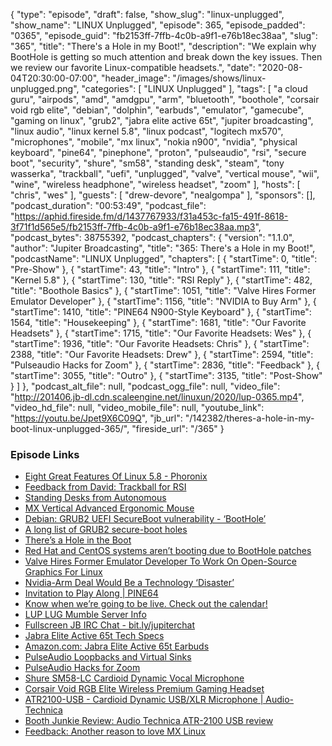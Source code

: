{
  "type": "episode",
  "draft": false,
  "show_slug": "linux-unplugged",
  "show_name": "LINUX Unplugged",
  "episode": 365,
  "episode_padded": "0365",
  "episode_guid": "fb2153ff-7ffb-4c0b-a9f1-e76b18ec38aa",
  "slug": "365",
  "title": "There's a Hole in my Boot!",
  "description": "We explain why BootHole is getting so much attention and break down the key issues. Then we review our favorite Linux-compatible headsets.",
  "date": "2020-08-04T20:30:00-07:00",
  "header_image": "/images/shows/linux-unplugged.png",
  "categories": [
    "LINUX Unplugged"
  ],
  "tags": [
    "a cloud guru",
    "airpods",
    "amd",
    "amdgpu",
    "arm",
    "bluetooth",
    "boothole",
    "corsair void rgb elite",
    "debian",
    "dolphin",
    "earbuds",
    "emulator",
    "gamecube",
    "gaming on linux",
    "grub2",
    "jabra elite active 65t",
    "jupiter broadcasting",
    "linux audio",
    "linux kernel 5.8",
    "linux podcast",
    "logitech mx570",
    "microphones",
    "mobile",
    "mx linux",
    "nokia n900",
    "nvidia",
    "physical keyboard",
    "pine64",
    "pinephone",
    "proton",
    "pulseaudio",
    "rsi",
    "secure boot",
    "security",
    "shure",
    "sm58",
    "standing desk",
    "steam",
    "tony wasserka",
    "trackball",
    "uefi",
    "unplugged",
    "valve",
    "vertical mouse",
    "wii",
    "wine",
    "wireless headphone",
    "wireless headset",
    "zoom"
  ],
  "hosts": [
    "chris",
    "wes"
  ],
  "guests": [
    "drew-devore",
    "nealgompa"
  ],
  "sponsors": [],
  "podcast_duration": "00:53:49",
  "podcast_file": "https://aphid.fireside.fm/d/1437767933/f31a453c-fa15-491f-8618-3f71f1d565e5/fb2153ff-7ffb-4c0b-a9f1-e76b18ec38aa.mp3",
  "podcast_bytes": 38755392,
  "podcast_chapters": {
    "version": "1.1.0",
    "author": "Jupiter Broadcasting",
    "title": "365: There's a Hole in my Boot!",
    "podcastName": "LINUX Unplugged",
    "chapters": [
      {
        "startTime": 0,
        "title": "Pre-Show"
      },
      {
        "startTime": 43,
        "title": "Intro"
      },
      {
        "startTime": 111,
        "title": "Kernel 5.8"
      },
      {
        "startTime": 130,
        "title": "RSI Reply"
      },
      {
        "startTime": 482,
        "title": "Boothole Basics"
      },
      {
        "startTime": 1051,
        "title": "Valve Hires Former Emulator Developer"
      },
      {
        "startTime": 1156,
        "title": "NVIDIA to Buy Arm"
      },
      {
        "startTime": 1410,
        "title": "PINE64 N900-Style Keyboard"
      },
      {
        "startTime": 1564,
        "title": "Housekeeping"
      },
      {
        "startTime": 1681,
        "title": "Our Favorite Headsets"
      },
      {
        "startTime": 1715,
        "title": "Our Favorite Headsets: Wes"
      },
      {
        "startTime": 1936,
        "title": "Our Favorite Headsets: Chris"
      },
      {
        "startTime": 2388,
        "title": "Our Favorite Headsets: Drew"
      },
      {
        "startTime": 2594,
        "title": "Pulseaudio Hacks for Zoom"
      },
      {
        "startTime": 2836,
        "title": "Feedback"
      },
      {
        "startTime": 3055,
        "title": "Outro"
      },
      {
        "startTime": 3135,
        "title": "Post-Show"
      }
    ]
  },
  "podcast_alt_file": null,
  "podcast_ogg_file": null,
  "video_file": "http://201406.jb-dl.cdn.scaleengine.net/linuxun/2020/lup-0365.mp4",
  "video_hd_file": null,
  "video_mobile_file": null,
  "youtube_link": "https://youtu.be/Jpet9X6C09Q",
  "jb_url": "/142382/theres-a-hole-in-my-boot-linux-unplugged-365/",
  "fireside_url": "/365"
}


### Episode Links

  * [Eight Great Features Of Linux 5.8 - Phoronix](https://www.phoronix.com/scan.php?page=news_item&px=Eight-Linux-5.8-Features "Eight Great Features Of Linux 5.8 - Phoronix")
  * [Feedback from David: Trackball for RSI](https://slexy.org/view/s2aurrAqVa "Feedback from David: Trackball for RSI")
  * [Standing Desks from Autonomous](https://www.autonomous.ai/standing-desks/ "Standing Desks from Autonomous")
  * [MX Vertical Advanced Ergonomic Mouse](https://www.logitech.com/en-us/product/mx-vertical-ergonomic-mouse "MX Vertical Advanced Ergonomic Mouse")
  * [Debian: GRUB2 UEFI SecureBoot vulnerability - ‘BootHole’](https://www.debian.org/security/2020-GRUB-UEFI-SecureBoot/ "Debian: GRUB2 UEFI SecureBoot vulnerability - ‘BootHole’")
  * [A long list of GRUB2 secure-boot holes](https://lwn.net/Articles/827403/ "A long list of GRUB2 secure-boot holes")
  * [There’s a Hole in the Boot](https://eclypsium.com/2020/07/29/theres-a-hole-in-the-boot/ "There’s a Hole in the Boot")
  * [Red Hat and CentOS systems aren’t booting due to BootHole patches](https://arstechnica.com/gadgets/2020/07/red-hat-and-centos-systems-arent-booting-due-to-boothole-patches/ "Red Hat and CentOS systems aren’t booting due to BootHole patches")
  * [Valve Hires Former Emulator Developer To Work On Open-Source Graphics For Linux](https://www.wepc.com/news/valve-hires-former-emulator-developer-to-work-on-open-source-graphics-for-linux/ "Valve Hires Former Emulator Developer To Work On Open-Source Graphics For Linux")
  * [Nvidia-Arm Deal Would Be a Technology ‘Disaster’](https://www.eetimes.com/nvidia-arm-deal-would-be-a-technology-disaster/ "Nvidia-Arm Deal Would Be a Technology ‘Disaster’")
  * [Invitation to Play Along | PINE64](https://www.pine64.org/2020/07/29/invitation-to-play-along/ "Invitation to Play Along | PINE64")
  * [Know when we’re going to be live. Check out the calendar!](https://www.jupiterbroadcasting.com/release-calendar/ "Know when we’re going to be live. Check out the calendar!")
  * [LUP LUG Mumble Server Info](https://linuxunplugged.com/mumble "LUP LUG Mumble Server Info")
  * [Fullscreen JB IRC Chat - bit.ly/jupiterchat](https://bit.ly/jupiterchat "Fullscreen JB IRC Chat - bit.ly/jupiterchat")
  * [Jabra Elite Active 65t Tech Specs](https://www.jabra.com/_/media/Jabra_VXi_Product-Documentation/Jabra-Elite-Active-65t/Technical-specifications/RevB/Jabra-Elite-Active-65t-Techsheet-A4-web.pdf "Jabra Elite Active 65t Tech Specs")
  * [Amazon.com: Jabra Elite Active 65t Earbuds](https://www.amazon.com/Jabra-Enabled-Wireless-Earbuds-Charging/dp/B07BHF993Q "Amazon.com: Jabra Elite Active 65t Earbuds")
  * [PulseAudio Loopbacks and Virtual Sinks](https://endless.ersoft.org/pulseaudio-loopback/ "PulseAudio Loopbacks and Virtual Sinks")
  * [PulseAudio Hacks for Zoom](https://unix.stackexchange.com/a/594698 "PulseAudio Hacks for Zoom")
  * [Shure SM58-LC Cardioid Dynamic Vocal Microphone](https://www.amazon.com/Shure-SM58-LC-Cardioid-Dynamic-Microphone/dp/B000CZ0R42/ref=sr_1_4?dchild=1&keywords=sm58&qid=1596575981&s=electronics&sr=1-4 "Shure SM58-LC Cardioid Dynamic Vocal Microphone")
  * [Corsair Void RGB Elite Wireless Premium Gaming Headset](https://www.amazon.com/gp/product/B07X8SJ8HM/ "Corsair Void RGB Elite Wireless Premium Gaming Headset")
  * [ATR2100-USB - Cardioid Dynamic USB/XLR Microphone | Audio-Technica](https://www.audio-technica.com/en-us/atr2100-usb "ATR2100-USB - Cardioid Dynamic USB/XLR Microphone | Audio-Technica")
  * [Booth Junkie Review: Audio Technica ATR-2100 USB review](https://www.youtube.com/watch?v=OKZzdoqWnaI "Booth Junkie Review: Audio Technica ATR-2100 USB review")
  * [Feedback: Another reason to love MX Linux](https://slexy.org/view/s21vsq3p39 "Feedback: Another reason to love MX Linux")


